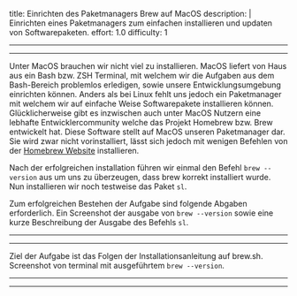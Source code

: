 title: Einrichten des Paketmanagers Brew auf MacOS
description: |
  Einrichten eines Paketmanagers zum einfachen installieren und updaten von Softwarepaketen.
effort: 1.0
difficulty: 1

---
---

Unter MacOS brauchen wir nicht viel zu installieren. MacOS liefert von Haus aus ein Bash bzw. ZSH Terminal, mit welchem wir die Aufgaben aus dem Bash-Bereich problemlos erledigen, sowie unsere Entwicklungsumgebung einrichten können. Anders als bei Linux fehlt uns jedoch ein Paketmanager mit welchem wir auf einfache Weise Softwarepakete installieren können.  
Glücklicherweise gibt es inzwischen auch unter MacOS Nutzern eine lebhafte Entwicklercommunity welche das Projekt Homebrew bzw. Brew entwickelt hat. Diese Software stellt auf MacOS unseren Paketmanager dar. Sie wird zwar nicht vorinstalliert, lässt sich jedoch mit wenigen Befehlen von der [Homebrew Website](https://brew.sh/) installieren.

Nach der erfolgreichen installation führen wir einmal den Befehl `brew --version` aus um uns zu überzeugen, dass brew korrekt installiert wurde. Nun installieren wir noch testweise das Paket `sl`.

Zum erfolgreichen Bestehen der Aufgabe sind folgende Abgaben erforderlich. Ein Screenshot der ausgabe von `brew --version` sowie eine kurze Beschreibung der Ausgabe des Befehls `sl`. 

---
---

Ziel der Aufgabe ist das Folgen der Installationsanleitung auf brew.sh.
Screenshot von terminal mit ausgeführtem `brew --version`.

---
---
